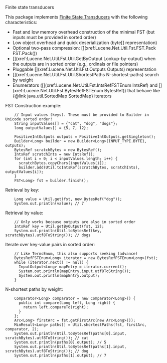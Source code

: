 ﻿<!--
 Licensed to the Apache Software Foundation (ASF) under one or more
 contributor license agreements.  See the NOTICE file distributed with
 this work for additional information regarding copyright ownership.
 The ASF licenses this file to You under the Apache License, Version 2.0
 (the "License"); you may not use this file except in compliance with
 the License.  You may obtain a copy of the License at

     http://www.apache.org/licenses/LICENSE-2.0

 Unless required by applicable law or agreed to in writing, software
 distributed under the License is distributed on an "AS IS" BASIS,
 WITHOUT WARRANTIES OR CONDITIONS OF ANY KIND, either express or implied.
 See the License for the specific language governing permissions and
 limitations under the License.
-->

Finite state transducers

This package implements [
Finite State Transducers](http://en.wikipedia.org/wiki/Finite_state_transducer) with the following characteristics:

*   Fast and low memory overhead construction of the minimal FST 
       (but inputs must be provided in sorted order)
*   Low object overhead and quick deserialization (byte[] representation)
*   Optional two-pass compression: [](xref:Lucene.Net.Util.Fst.FST.Pack FST.Pack())
*   [](xref:Lucene.Net.Util.Fst.Util.GetByOutput Lookup-by-output) when the 
       outputs are in sorted order (e.g., ordinals or file pointers)
*   Pluggable [](xref:Lucene.Net.Util.Fst.Outputs Outputs) representation
*   [](xref:Lucene.Net.Util.Fst.Util.ShortestPaths N-shortest-paths) search by
       weight
*   Enumerators ([](xref:Lucene.Net.Util.Fst.IntsRefFSTEnum IntsRef) and [](xref:Lucene.Net.Util.Fst.BytesRefFSTEnum BytesRef)) that behave like {@link java.util.SortedMap SortedMap} iterators

FST Construction example:

        // Input values (keys). These must be provided to Builder in Unicode sorted order!
        String inputValues[] = {"cat", "dog", "dogs"};
        long outputValues[] = {5, 7, 12};

        PositiveIntOutputs outputs = PositiveIntOutputs.getSingleton();
        Builder<Long> builder = new Builder<Long>(INPUT_TYPE.BYTE1, outputs);
        BytesRef scratchBytes = new BytesRef();
        IntsRef scratchInts = new IntsRef();
        for (int i = 0; i < inputValues.length; i++) {
          scratchBytes.copyChars(inputValues[i]);
          builder.add(Util.toIntsRef(scratchBytes, scratchInts), outputValues[i]);
        }
        FST<Long> fst = builder.finish();

Retrieval by key:

        Long value = Util.get(fst, new BytesRef("dog"));
        System.out.println(value); // 7

Retrieval by value:

        // Only works because outputs are also in sorted order
        IntsRef key = Util.getByOutput(fst, 12);
        System.out.println(Util.toBytesRef(key, scratchBytes).utf8ToString()); // dogs

Iterate over key-value pairs in sorted order:

        // Like TermsEnum, this also supports seeking (advance)
        BytesRefFSTEnum<Long> iterator = new BytesRefFSTEnum<Long>(fst);
        while (iterator.next() != null) {
          InputOutput<Long> mapEntry = iterator.current();
          System.out.println(mapEntry.input.utf8ToString());
          System.out.println(mapEntry.output);
        }

N-shortest paths by weight:

        Comparator<Long> comparator = new Comparator<Long>() {
          public int compare(Long left, Long right) {
            return left.compareTo(right);
          }
        };
        Arc<Long> firstArc = fst.getFirstArc(new Arc<Long>());
        MinResult<Long> paths[] = Util.shortestPaths(fst, firstArc, comparator, 2);
        System.out.println(Util.toBytesRef(paths[0].input, scratchBytes).utf8ToString()); // cat
        System.out.println(paths[0].output); // 5
        System.out.println(Util.toBytesRef(paths[1].input, scratchBytes).utf8ToString()); // dog
        System.out.println(paths[1].output); // 7
